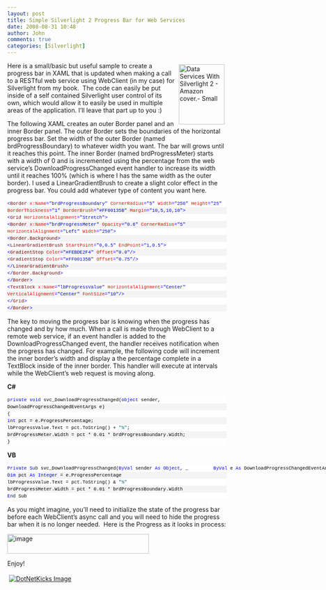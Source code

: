 ```yaml
---
layout: post
title: Simple Silverlight 2 Progress Bar for Web Services
date: 2008-08-31 10:48
author: John
comments: true
categories: [Silverlight]
---
```

<p><a href="http://www.amazon.com/Data-Services-Silverlight-John-Papa/dp/0596523092/ref=sr_1_1?ie=UTF8&amp;s=books&amp;qid=1218389224&amp;sr=8-1"><img title="Data Services With Silverlight 2 - Amazon cover.- Small" style="border-top-width: 0px; border-left-width: 0px; border-bottom-width: 0px; margin: 5px; border-right-width: 0px" height="138" alt="Data Services With Silverlight 2 - Amazon cover.- Small" width="105" align="right" border="0" src="http://images.johnpapa.net/wp-content/uploads/files/media/image/WindowsLiveWriter/SimpleSilverlightProgressBarforWebServic_9351/Data%20Services%20With%20Silverlight%202%20-%20Amazon%20cover.-%20Small_3.png" /></a>Here is a small/basic but useful sample to create a progress bar in XAML that is updated when making a call to a RESTful web service using WebClient (in my case) for Silverlight from my book.&nbsp; The code can easily be put inside of a self contained Silverlight user control of its own, which would allow it to easily be used in multiple areas of the application. I&rsquo;ll leave that part up to you :)</p>
<p>The following XAML creates an outer Border panel and an inner Border panel. The outer Border sets the boundaries of the horizontal progress bar. Set the width of the outer Border (named brdProgressBoundary) to whatever width you want. The bar will grows until it reaches this point. The inner Border (named brdProgressMeter) starts with a width of 0 and is incremented using the percentage from the web service&rsquo;s DownloadProgressChanged event handler to increase its width until it reaches 100% (which is where I has the same width as the outer border). I used a LinearGradientBrush to create a slight color effect in the progress bar. You could add whatever type of content you want here.</p>
<div>
<div style="padding-right: 0px; padding-left: 0px; font-size: 8pt; padding-bottom: 0px; overflow: visible; width: 100%; color: black; border-top-style: none; line-height: 12pt; padding-top: 0px; font-family: consolas, 'Courier New', courier, monospace; border-right-style: none; border-left-style: none; background-color: #f4f4f4; border-bottom-style: none">
<pre style="padding-right: 0px; padding-left: 0px; font-size: 8pt; padding-bottom: 0px; margin: 0em; overflow: visible; width: 100%; color: black; border-top-style: none; line-height: 12pt; padding-top: 0px; font-family: consolas, 'Courier New', courier, monospace; border-right-style: none; border-left-style: none; background-color: white; border-bottom-style: none"><span style="color: #0000ff">&lt;</span><span style="color: #800000">Border</span> <span style="color: #ff0000">x:Name</span><span style="color: #0000ff">=&quot;brdProgressBoundary&quot;</span> <span style="color: #ff0000">CornerRadius</span><span style="color: #0000ff">=&quot;5&quot;</span> <span style="color: #ff0000">Width</span><span style="color: #0000ff">=&quot;250&quot;</span> <span style="color: #ff0000">Height</span><span style="color: #0000ff">=&quot;25&quot;</span> </pre>
<pre style="padding-right: 0px; padding-left: 0px; font-size: 8pt; padding-bottom: 0px; margin: 0em; overflow: visible; width: 100%; color: black; border-top-style: none; line-height: 12pt; padding-top: 0px; font-family: consolas, 'Courier New', courier, monospace; border-right-style: none; border-left-style: none; background-color: #f4f4f4; border-bottom-style: none">
<span style="color: #ff0000">BorderThickness</span><span style="color: #0000ff">=&quot;1&quot;</span> <span style="color: #ff0000">BorderBrush</span><span style="color: #0000ff">=&quot;#FF00135B&quot;</span> <span style="color: #ff0000">Margin</span><span style="color: #0000ff">=&quot;10,5,10,10&quot;</span><span style="color: #0000ff">&gt;</span></pre>
<pre style="padding-right: 0px; padding-left: 0px; font-size: 8pt; padding-bottom: 0px; margin: 0em; overflow: visible; width: 100%; color: black; border-top-style: none; line-height: 12pt; padding-top: 0px; font-family: consolas, 'Courier New', courier, monospace; border-right-style: none; border-left-style: none; background-color: white; border-bottom-style: none">
<span style="color: #0000ff">&lt;</span><span style="color: #800000">Grid</span> <span style="color: #ff0000">HorizontalAlignment</span><span style="color: #0000ff">=&quot;Stretch&quot;</span><span style="color: #0000ff">&gt;</span>                            </pre>
<pre style="padding-right: 0px; padding-left: 0px; font-size: 8pt; padding-bottom: 0px; margin: 0em; overflow: visible; width: 100%; color: black; border-top-style: none; line-height: 12pt; padding-top: 0px; font-family: consolas, 'Courier New', courier, monospace; border-right-style: none; border-left-style: none; background-color: #f4f4f4; border-bottom-style: none">
<span style="color: #0000ff">&lt;</span><span style="color: #800000">Border</span> <span style="color: #ff0000">x:Name</span><span style="color: #0000ff">=&quot;brdProgressMeter&quot;</span> <span style="color: #ff0000">Opacity</span><span style="color: #0000ff">=&quot;0.6&quot;</span> <span style="color: #ff0000">CornerRadius</span><span style="color: #0000ff">=&quot;5&quot;</span> </pre>
<pre style="padding-right: 0px; padding-left: 0px; font-size: 8pt; padding-bottom: 0px; margin: 0em; overflow: visible; width: 100%; color: black; border-top-style: none; line-height: 12pt; padding-top: 0px; font-family: consolas, 'Courier New', courier, monospace; border-right-style: none; border-left-style: none; background-color: white; border-bottom-style: none">
<span style="color: #ff0000">HorizontalAlignment</span><span style="color: #0000ff">=&quot;Left&quot;</span> <span style="color: #ff0000">Width</span><span style="color: #0000ff">=&quot;250&quot;</span><span style="color: #0000ff">&gt;</span></pre>
<pre style="padding-right: 0px; padding-left: 0px; font-size: 8pt; padding-bottom: 0px; margin: 0em; overflow: visible; width: 100%; color: black; border-top-style: none; line-height: 12pt; padding-top: 0px; font-family: consolas, 'Courier New', courier, monospace; border-right-style: none; border-left-style: none; background-color: #f4f4f4; border-bottom-style: none">
<span style="color: #0000ff">&lt;</span><span style="color: #800000">Border.Background</span><span style="color: #0000ff">&gt;</span></pre>
<pre style="padding-right: 0px; padding-left: 0px; font-size: 8pt; padding-bottom: 0px; margin: 0em; overflow: visible; width: 100%; color: black; border-top-style: none; line-height: 12pt; padding-top: 0px; font-family: consolas, 'Courier New', courier, monospace; border-right-style: none; border-left-style: none; background-color: white; border-bottom-style: none">
<span style="color: #0000ff">&lt;</span><span style="color: #800000">LinearGradientBrush</span> <span style="color: #ff0000">StartPoint</span><span style="color: #0000ff">=&quot;0,0.5&quot;</span> <span style="color: #ff0000">EndPoint</span><span style="color: #0000ff">=&quot;1,0.5&quot;</span><span style="color: #0000ff">&gt;</span></pre>
<pre style="padding-right: 0px; padding-left: 0px; font-size: 8pt; padding-bottom: 0px; margin: 0em; overflow: visible; width: 100%; color: black; border-top-style: none; line-height: 12pt; padding-top: 0px; font-family: consolas, 'Courier New', courier, monospace; border-right-style: none; border-left-style: none; background-color: #f4f4f4; border-bottom-style: none">
<span style="color: #0000ff">&lt;</span><span style="color: #800000">GradientStop</span> <span style="color: #ff0000">Color</span><span style="color: #0000ff">=&quot;#FEBDE2F4&quot;</span> <span style="color: #ff0000">Offset</span><span style="color: #0000ff">=&quot;0.0&quot;</span><span style="color: #0000ff">/&gt;</span></pre>
<pre style="padding-right: 0px; padding-left: 0px; font-size: 8pt; padding-bottom: 0px; margin: 0em; overflow: visible; width: 100%; color: black; border-top-style: none; line-height: 12pt; padding-top: 0px; font-family: consolas, 'Courier New', courier, monospace; border-right-style: none; border-left-style: none; background-color: white; border-bottom-style: none">
<span style="color: #0000ff">&lt;</span><span style="color: #800000">GradientStop</span> <span style="color: #ff0000">Color</span><span style="color: #0000ff">=&quot;#FF00135B&quot;</span> <span style="color: #ff0000">Offset</span><span style="color: #0000ff">=&quot;0.75&quot;</span><span style="color: #0000ff">/&gt;</span></pre>
<pre style="padding-right: 0px; padding-left: 0px; font-size: 8pt; padding-bottom: 0px; margin: 0em; overflow: visible; width: 100%; color: black; border-top-style: none; line-height: 12pt; padding-top: 0px; font-family: consolas, 'Courier New', courier, monospace; border-right-style: none; border-left-style: none; background-color: #f4f4f4; border-bottom-style: none">
<span style="color: #0000ff">&lt;/</span><span style="color: #800000">LinearGradientBrush</span><span style="color: #0000ff">&gt;</span></pre>
<pre style="padding-right: 0px; padding-left: 0px; font-size: 8pt; padding-bottom: 0px; margin: 0em; overflow: visible; width: 100%; color: black; border-top-style: none; line-height: 12pt; padding-top: 0px; font-family: consolas, 'Courier New', courier, monospace; border-right-style: none; border-left-style: none; background-color: white; border-bottom-style: none">
<span style="color: #0000ff">&lt;/</span><span style="color: #800000">Border.Background</span><span style="color: #0000ff">&gt;</span>                                                                                                                                            </pre>
<pre style="padding-right: 0px; padding-left: 0px; font-size: 8pt; padding-bottom: 0px; margin: 0em; overflow: visible; width: 100%; color: black; border-top-style: none; line-height: 12pt; padding-top: 0px; font-family: consolas, 'Courier New', courier, monospace; border-right-style: none; border-left-style: none; background-color: #f4f4f4; border-bottom-style: none">
<span style="color: #0000ff">&lt;/</span><span style="color: #800000">Border</span><span style="color: #0000ff">&gt;</span></pre>
<pre style="padding-right: 0px; padding-left: 0px; font-size: 8pt; padding-bottom: 0px; margin: 0em; overflow: visible; width: 100%; color: black; border-top-style: none; line-height: 12pt; padding-top: 0px; font-family: consolas, 'Courier New', courier, monospace; border-right-style: none; border-left-style: none; background-color: white; border-bottom-style: none">
<span style="color: #0000ff">&lt;</span><span style="color: #800000">TextBlock</span> <span style="color: #ff0000">x:Name</span><span style="color: #0000ff">=&quot;lbProgressValue&quot;</span> <span style="color: #ff0000">HorizontalAlignment</span><span style="color: #0000ff">=&quot;Center&quot;</span> </pre>
<pre style="padding-right: 0px; padding-left: 0px; font-size: 8pt; padding-bottom: 0px; margin: 0em; overflow: visible; width: 100%; color: black; border-top-style: none; line-height: 12pt; padding-top: 0px; font-family: consolas, 'Courier New', courier, monospace; border-right-style: none; border-left-style: none; background-color: #f4f4f4; border-bottom-style: none">
<span style="color: #ff0000">VerticalAlignment</span><span style="color: #0000ff">=&quot;Center&quot;</span> <span style="color: #ff0000">FontSize</span><span style="color: #0000ff">=&quot;10&quot;</span><span style="color: #0000ff">/&gt;</span></pre>
<pre style="padding-right: 0px; padding-left: 0px; font-size: 8pt; padding-bottom: 0px; margin: 0em; overflow: visible; width: 100%; color: black; border-top-style: none; line-height: 12pt; padding-top: 0px; font-family: consolas, 'Courier New', courier, monospace; border-right-style: none; border-left-style: none; background-color: white; border-bottom-style: none">
<span style="color: #0000ff">&lt;/</span><span style="color: #800000">Grid</span><span style="color: #0000ff">&gt;</span></pre>
<pre style="padding-right: 0px; padding-left: 0px; font-size: 8pt; padding-bottom: 0px; margin: 0em; overflow: visible; width: 100%; color: black; border-top-style: none; line-height: 12pt; padding-top: 0px; font-family: consolas, 'Courier New', courier, monospace; border-right-style: none; border-left-style: none; background-color: #f4f4f4; border-bottom-style: none"><span style="color: #0000ff">&lt;/</span><span style="color: #800000">Border</span><span style="color: #0000ff">&gt;</span></pre>
</div>
</div>
<p>The key to moving the progress bar is knowing when the progress has changed and by how much. When a call is made through WebClient to a remote web service, if an event handler is added to the DownloadProgressChanged event, the handler receives notification when the progress has changed. For example, the following code will increment the inner border&rsquo;s width and display a the percentage complete in a TextBlock inside of the inner border. This handler will execute at intervals while the WebClient&rsquo;s web request is moving along.</p>
<p><strong>C#</strong></p>
<div>
<div style="padding-right: 0px; padding-left: 0px; font-size: 8pt; padding-bottom: 0px; overflow: visible; width: 100%; color: black; border-top-style: none; line-height: 12pt; padding-top: 0px; font-family: consolas, 'Courier New', courier, monospace; border-right-style: none; border-left-style: none; background-color: #f4f4f4; border-bottom-style: none">
<pre style="padding-right: 0px; padding-left: 0px; font-size: 8pt; padding-bottom: 0px; margin: 0em; overflow: visible; width: 100%; color: black; border-top-style: none; line-height: 12pt; padding-top: 0px; font-family: consolas, 'Courier New', courier, monospace; border-right-style: none; border-left-style: none; background-color: white; border-bottom-style: none"><span style="color: #0000ff">private</span> <span style="color: #0000ff">void</span> svc_DownloadProgressChanged(<span style="color: #0000ff">object</span> sender, </pre>
<pre style="padding-right: 0px; padding-left: 0px; font-size: 8pt; padding-bottom: 0px; margin: 0em; overflow: visible; width: 100%; color: black; border-top-style: none; line-height: 12pt; padding-top: 0px; font-family: consolas, 'Courier New', courier, monospace; border-right-style: none; border-left-style: none; background-color: #f4f4f4; border-bottom-style: none">
DownloadProgressChangedEventArgs e)</pre>
<pre style="padding-right: 0px; padding-left: 0px; font-size: 8pt; padding-bottom: 0px; margin: 0em; overflow: visible; width: 100%; color: black; border-top-style: none; line-height: 12pt; padding-top: 0px; font-family: consolas, 'Courier New', courier, monospace; border-right-style: none; border-left-style: none; background-color: white; border-bottom-style: none">
{</pre>
<pre style="padding-right: 0px; padding-left: 0px; font-size: 8pt; padding-bottom: 0px; margin: 0em; overflow: visible; width: 100%; color: black; border-top-style: none; line-height: 12pt; padding-top: 0px; font-family: consolas, 'Courier New', courier, monospace; border-right-style: none; border-left-style: none; background-color: #f4f4f4; border-bottom-style: none">
<span style="color: #0000ff">int</span> pct = e.ProgressPercentage;</pre>
<pre style="padding-right: 0px; padding-left: 0px; font-size: 8pt; padding-bottom: 0px; margin: 0em; overflow: visible; width: 100%; color: black; border-top-style: none; line-height: 12pt; padding-top: 0px; font-family: consolas, 'Courier New', courier, monospace; border-right-style: none; border-left-style: none; background-color: white; border-bottom-style: none">
lbProgressValue.Text = pct.ToString() + <span style="color: #006080">&quot;%&quot;</span>;</pre>
<pre style="padding-right: 0px; padding-left: 0px; font-size: 8pt; padding-bottom: 0px; margin: 0em; overflow: visible; width: 100%; color: black; border-top-style: none; line-height: 12pt; padding-top: 0px; font-family: consolas, 'Courier New', courier, monospace; border-right-style: none; border-left-style: none; background-color: #f4f4f4; border-bottom-style: none">
brdProgressMeter.Width = pct * 0.01 * brdProgressBoundary.Width;</pre>
<pre style="padding-right: 0px; padding-left: 0px; font-size: 8pt; padding-bottom: 0px; margin: 0em; overflow: visible; width: 100%; color: black; border-top-style: none; line-height: 12pt; padding-top: 0px; font-family: consolas, 'Courier New', courier, monospace; border-right-style: none; border-left-style: none; background-color: white; border-bottom-style: none">
}</pre>
</div>
</div>
<p><strong>VB</strong></p>
<div>
<div style="padding-right: 0px; padding-left: 0px; font-size: 8pt; padding-bottom: 0px; overflow: visible; width: 100%; color: black; border-top-style: none; line-height: 12pt; padding-top: 0px; font-family: consolas, 'Courier New', courier, monospace; border-right-style: none; border-left-style: none; background-color: #f4f4f4; border-bottom-style: none">
<pre style="padding-right: 0px; padding-left: 0px; font-size: 8pt; padding-bottom: 0px; margin: 0em; overflow: visible; width: 100%; color: black; border-top-style: none; line-height: 12pt; padding-top: 0px; font-family: consolas, 'Courier New', courier, monospace; border-right-style: none; border-left-style: none; background-color: white; border-bottom-style: none"><span style="color: #0000ff">Private</span> <span style="color: #0000ff">Sub</span> svc_DownloadProgressChanged(<span style="color: #0000ff">ByVal</span> sender <span style="color: #0000ff">As</span> <span style="color: #0000ff">Object</span>, _&nbsp;&nbsp;&nbsp;&nbsp;&nbsp;&nbsp;&nbsp;&nbsp; <span style="color: #0000ff">ByVal</span> e <span style="color: #0000ff">As</span> DownloadProgressChangedEventArgs)</pre>
<pre style="padding-right: 0px; padding-left: 0px; font-size: 8pt; padding-bottom: 0px; margin: 0em; overflow: visible; width: 100%; color: black; border-top-style: none; line-height: 12pt; padding-top: 0px; font-family: consolas, 'Courier New', courier, monospace; border-right-style: none; border-left-style: none; background-color: #f4f4f4; border-bottom-style: none">
<span style="color: #0000ff">Dim</span> pct <span style="color: #0000ff">As</span> <span style="color: #0000ff">Integer</span> = e.ProgressPercentage</pre>
<pre style="padding-right: 0px; padding-left: 0px; font-size: 8pt; padding-bottom: 0px; margin: 0em; overflow: visible; width: 100%; color: black; border-top-style: none; line-height: 12pt; padding-top: 0px; font-family: consolas, 'Courier New', courier, monospace; border-right-style: none; border-left-style: none; background-color: white; border-bottom-style: none">
lbProgressValue.Text = pct.ToString() &amp; <span style="color: #006080">&quot;%&quot;</span></pre>
<pre style="padding-right: 0px; padding-left: 0px; font-size: 8pt; padding-bottom: 0px; margin: 0em; overflow: visible; width: 100%; color: black; border-top-style: none; line-height: 12pt; padding-top: 0px; font-family: consolas, 'Courier New', courier, monospace; border-right-style: none; border-left-style: none; background-color: #f4f4f4; border-bottom-style: none">
brdProgressMeter.Width = pct * 0.01 * brdProgressBoundary.Width</pre>
<pre style="padding-right: 0px; padding-left: 0px; font-size: 8pt; padding-bottom: 0px; margin: 0em; overflow: visible; width: 100%; color: black; border-top-style: none; line-height: 12pt; padding-top: 0px; font-family: consolas, 'Courier New', courier, monospace; border-right-style: none; border-left-style: none; background-color: white; border-bottom-style: none"><span style="color: #0000ff">End</span> Sub</pre>
</div>
</div>
<p>As you might imagine, you&rsquo;ll need to initialize the state of the progress bar before each WebClient&rsquo;s async call and you will need to hide the progress bar when it is no longer needed.&nbsp; Here is the Progress as it looks in process:</p>
<p><a href="http://images.johnpapa.net/wp-content/uploads/files/media/image/WindowsLiveWriter/SimpleSilverlightProgressBarforWebServic_9351/image_2.png"><img title="image" style="border-top-width: 0px; border-left-width: 0px; border-bottom-width: 0px; border-right-width: 0px" height="45" alt="image" width="325" border="0" src="http://images.johnpapa.net/wp-content/uploads/files/media/image/WindowsLiveWriter/SimpleSilverlightProgressBarforWebServic_9351/image_thumb.png" /></a></p>
<p>Enjoy!</p>
<div class="wlWriterHeaderFooter" style="padding-right: 4px; padding-left: 4px; padding-bottom: 4px; margin: 0px; padding-top: 4px; text-align: left"><a href="http://www.dotnetkicks.com/kick/?url=/data-services-with-silverlight-2/simple-silverlight-progress-bar-for-web-services/"><img alt="DotNetKicks Image" border="0" src="http://www.dotnetkicks.com/Services/Images/KickItImageGenerator.ashx?url=/data-services-with-silverlight-2/simple-silverlight-progress-bar-for-web-services/&amp;bgcolor=0080C0&amp;fgcolor=FFFFFF&amp;border=000000&amp;cbgcolor=D4E1ED&amp;cfgcolor=000000" /></a></div>
<div class="wlWriterHeaderFooter" style="padding-right: 4px; padding-left: 4px; padding-bottom: 4px; margin: 0px; padding-top: 4px; text-align: left"><script type="text/javascript"><!-- var dzone_url = '/data-services-with-silverlight-2/simple-silverlight-progress-bar-for-web-services/'; var dzone_title = 'Simple Silverlight 2 Progress Bar for Web Services'; var dzone_blurb = 'Simple Silverlight 2 Progress Bar for Web Services'; var dzone_style = '1'; --></script><script language="javascript" src="http://widgets.dzone.com/widgets/zoneit.js"></script></div>

